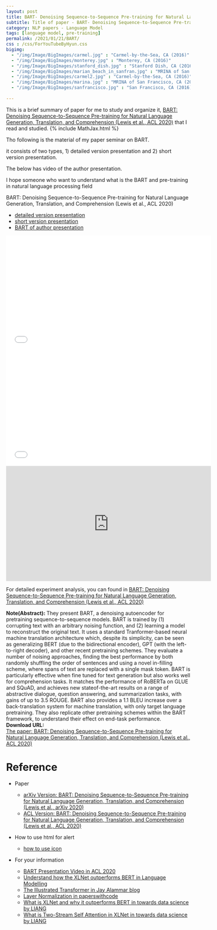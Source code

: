 ```yaml
---
layout: post
title: BART- Denoising Sequence-to-Sequence Pre-training for Natural Language Generation, Translation, and Comprehension
subtitle: Title of paper - BART- Denoising Sequence-to-Sequence Pre-training for Natural Language Generation, Translation, and Comprehension
category: NLP papers - Language Model
tags: [language model, pre-training]
permalink: /2021/01/21/BART/
css : /css/ForYouTubeByHyun.css
bigimg: 
  - "/img/Image/BigImages/carmel.jpg" : "Carmel-by-the-Sea, CA (2016)"
  - "/img/Image/BigImages/monterey.jpg" : "Monterey, CA (2016)"
  - "/img/Image/BigImages/stanford_dish.jpg" : "Stanford Dish, CA (2016)"
  - "/img/Image/BigImages/marian_beach_in_sanfran.jpg" : "MRINA of San Francisco, CA (2016)"
  - "/img/Image/BigImages/carmel2.jpg" : "Carmel-by-the-Sea, CA (2016)"
  - "/img/Image/BigImages/marina.jpg" : "MRINA of San Francisco, CA (2016)"
  - "/img/Image/BigImages/sanfrancisco.jpg" : "San Francisco, CA (2016)"
  
---
```


This is a brief summary of paper for me to study and organize it, [BART: Denoising Sequence-to-Sequence Pre-training for Natural Language Generation, Translation, and Comprehension (Lewis et al., ACL 2020)](https://www.aclweb.org/anthology/2020.acl-main.703/)
   that I read and studied. 
{% include MathJax.html %}


Tho following is the material of my paper seminar on BART. 

it consists of two types, 1) detailed version presentation and 2) short version presentation. 

The below has video of the author presentation. 

I hope someone who want to understand what is the BART and pre-training in natural language processing field

<div id="tutorial-section">

  <div id="tutorial-title">BART: Denoising Sequence-to-Sequence Pre-training for Natural Language Generation, Translation, and Comprehension (Lewis et al., ACL 2020)</div>

  <ul class="nav nav-pills">
    <li class="active"><a data-toggle="tab" href="#detailed_version">detailed version presentation</a></li>
    <li><a data-toggle="tab" href="#short_version">short version presentation</a></li>
    <li><a data-toggle="tab" href="#author_presentation_video">BART of author presentation</a></li>
  </ul>

  <div class="tab-content">
    <div id="detailed_version" class="tab-pane fade in active">
      <iframe width="560" height="315" src="//www.slideshare.net/slideshow/embed_code/key/TOcOjh8EhDytf" frameborder="0" allowfullscreen></iframe>
    </div>
    <div id="short_version" class="tab-pane fade">
      <iframe width="560" height="315" src="//www.slideshare.net/slideshow/embed_code/key/eZSqyLGLn6u658" frameborder="0" allowfullscreen></iframe> 
    </div>
    </div>
    <div id="author_presentation_video" class="tab-pane fade">
      <iframe width="560" height="315" src="https://slideslive.com/38929218/bart-denoising-sequencetosequence-pretraining-for-natural-language-generation-translation-and-comprehension" frameborder="0" allowfullscreen></iframe> 
    </div>
   </div>
</div>
 
 
For detailed experiment analysis, you can found in [BART: Denoising Sequence-to-Sequence Pre-training for Natural Language Generation, Translation, and Comprehension (Lewis et al., ACL 2020)](https://www.aclweb.org/anthology/2020.acl-main.703/)
  
<div class="alert alert-info" role="alert"><i class="fa fa-info-circle"></i> <b>Note(Abstract): </b>
They present BART, a denoising autoencoder for pretraining sequence-to-sequence models. BART is trained by (1) corrupting text with an arbitrary noising function, and (2) learning a model to reconstruct the original text. It uses a standard Tranformer-based neural machine translation architecture which, despite its simplicity, can be seen as generalizing BERT (due to the bidirectional encoder), GPT (with the left-to-right decoder), and other recent pretraining schemes. They evaluate a number of noising approaches, finding the best performance by both randomly shuffling the order of sentences and using a novel in-filling scheme, where spans of text are replaced with a single mask token. BART is particularly effective when fine tuned for text generation but also works well for comprehension tasks. It matches the performance of RoBERTa on GLUE and SQuAD, and achieves new stateof-the-art results on a range of abstractive dialogue, question answering, and summarization tasks, with gains of up to 3.5 ROUGE. BART also provides a 1.1 BLEU increase over a back-translation system for machine translation, with only target language pretraining. They also replicate other pretraining schemes within the BART framework, to understand their effect on end-task performance.
</div>
    
<div class="alert alert-success" role="alert"><i class="fa fa-paperclip fa-lg"></i> <b>Download URL: </b><br>
  <a href="https://www.aclweb.org/anthology/2020.acl-main.703/">The paper:  BART: Denoising Sequence-to-Sequence Pre-training for Natural Language Generation, Translation, and Comprehension (Lewis et al., ACL 2020)</a>
</div>

# Reference 

- Paper 
  - [arXiv Version: BART: Denoising Sequence-to-Sequence Pre-training for Natural Language Generation, Translation, and Comprehension (Lewis et al., arXiv 2020)](https://arxiv.org/abs/1910.13461)
  - [ACL Version: BART: Denoising Sequence-to-Sequence Pre-training for Natural Language Generation, Translation, and Comprehension (Lewis et al., ACL 2020)](https://www.aclweb.org/anthology/2020.acl-main.703/)
  
- How to use html for alert
  - [how to use icon](http://idratherbewriting.com/documentation-theme-jekyll/mydoc_icons.html)
    
- For your information 
   - [BART Presentation Video in ACL 2020](https://slideslive.com/38929218/bart-denoising-sequencetosequence-pretraining-for-natural-language-generation-translation-and-comprehension)
   - [Understand how the XLNet outperforms BERT in Language Modelling](https://medium.com/saarthi-ai/xlnet-the-permutation-language-model-b30f5b4e3c1e)
   - [The Illustrated Transformer in Jay Alammar blog](https://jalammar.github.io/illustrated-transformer/)
   - [Layer Normalization in paperswithcode](https://paperswithcode.com/method/layer-normalization)
   - [What is XLNet and why it outperforms BERT in towards data science by LIANG](https://towardsdatascience.com/what-is-xlnet-and-why-it-outperforms-bert-8d8fce710335)
   - [What is Two-Stream Self Attention in XLNet in towards data science by LIANG](https://towardsdatascience.com/what-is-two-stream-self-attention-in-xlnet-ebfe013a0cf3)

